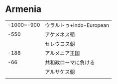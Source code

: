 # Armenia

|  |  |
| --- | --- |
| -1000~-900 | ウラルトゥ+Indo-European  |
| -550 | アケメネス朝 |
|  | セレウコス朝 |
| -188 | アルメニア王国 |
| -66 | 共和政ローマに負ける |
|  | アルサケス朝 |
|  |  |
